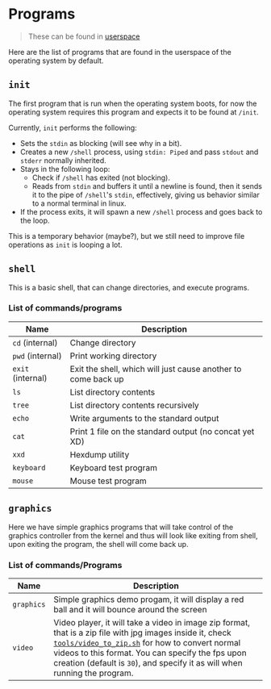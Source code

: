 # Programs

> These can be found in [userspace](https://github.com/Amjad50/Emerald/tree/master/userspace)

Here are the list of programs that are found in the userspace of the operating system by default.

## `init`

The first program that is run when the operating system boots, for now the operating system requires this program and expects it to be found at `/init`. 

Currently, `init` performs the following:
- Sets the `stdin` as blocking (will see why in a bit).
- Creates a new `/shell` process, using `stdin: Piped` and pass `stdout` and `stderr` normally inherited.
- Stays in the following loop:
    - Check if `/shell` has exited (not blocking).
    - Reads from `stdin` and buffers it until a newline is found, then it sends it to the pipe of `/shell`'s `stdin`, effectively, giving
    us behavior similar to a normal terminal in linux.
- If the process exits, it will spawn a new `/shell` process and goes back to the loop.

This is a temporary behavior (maybe?), but we still need to improve file operations as `init` is looping a lot.


## `shell`

This is a basic shell, that can change directories, and execute programs.

### List of commands/programs

| Name | Description |
| ---- | ----------- |
| `cd` (internal) | Change directory |
| `pwd` (internal) | Print working directory |
| `exit` (internal) | Exit the shell, which will just cause another to come back up |
| `ls` | List directory contents |
| `tree` | List directory contents recursively |
| `echo` | Write arguments to the standard output |
| `cat` | Print 1 file on the standard output (no concat yet XD) |
| `xxd` | Hexdump utility |
| `keyboard` | Keyboard test program |
| `mouse` | Mouse test program |

## `graphics`
Here we have simple graphics programs that will take control of the graphics controller from the kernel and thus
will look like exiting from shell, upon exiting the program, the shell will come back up.

### List of commands/Programs
| Name | Description |
| ---- | ----------- |
| `graphics` | Simple graphics demo progam, it will display a red ball and it will bounce around the screen |
| `video` | Video player, it will take a video in image zip format, that is a zip file with jpg images inside it, check [`tools/video_to_zip.sh`] for how to convert normal videos to this format. You can specify the fps upon creation (default is `30`), and specify it as will when running the program. |

[`tools/video_to_zip.sh`]: https://github.com/Amjad50/Emerald/blob/master/tools/video_to_zip.sh

